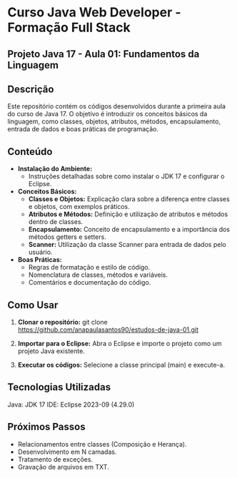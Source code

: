 # Curso Java Web Developer - Formação Full Stack

## Projeto Java 17 - Aula 01: Fundamentos da Linguagem

## Descrição
Este repositório contém os códigos desenvolvidos durante a primeira aula do curso de Java 17. O objetivo é introduzir os conceitos básicos da linguagem, como classes, objetos, atributos, métodos, encapsulamento, entrada de dados e boas práticas de programação.

## Conteúdo
* **Instalação do Ambiente:**
    * Instruções detalhadas sobre como instalar o JDK 17 e configurar o Eclipse.
* **Conceitos Básicos:**
    * **Classes e Objetos:** Explicação clara sobre a diferença entre classes e objetos, com exemplos práticos.
    * **Atributos e Métodos:** Definição e utilização de atributos e métodos dentro de classes.
    * **Encapsulamento:** Conceito de encapsulamento e a importância dos métodos getters e setters.
    * **Scanner:** Utilização da classe Scanner para entrada de dados pelo usuário.      
* **Boas Práticas:**
    * Regras de formatação e estilo de código.
    * Nomenclatura de classes, métodos e variáveis.
    * Comentários e documentação do código.

## Como Usar
1. **Clonar o repositório:**
   git clone https://github.com/anapaulasantos90/estudos-de-java-01.git

2. **Importar para o Eclipse:**
   Abra o Eclipse e importe o projeto como um projeto Java existente.

3. **Executar os códigos:**
   Selecione a classe principal (main) e execute-a.
   
## Tecnologias Utilizadas
Java: JDK 17
IDE: Eclipse 2023-09 (4.29.0)

## Próximos Passos
* Relacionamentos entre classes (Composição e Herança).
* Desenvolvimento em N camadas.
* Tratamento de exceções.
* Gravação de arquivos em TXT.
